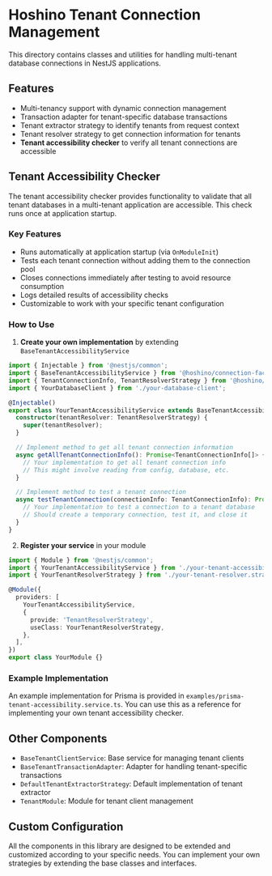 # Hoshino Tenant Connection Management

This directory contains classes and utilities for handling multi-tenant database connections in NestJS applications.

## Features

- Multi-tenancy support with dynamic connection management
- Transaction adapter for tenant-specific database transactions
- Tenant extractor strategy to identify tenants from request context
- Tenant resolver strategy to get connection information for tenants
- **Tenant accessibility checker** to verify all tenant connections are accessible

## Tenant Accessibility Checker

The tenant accessibility checker provides functionality to validate that all tenant databases in a multi-tenant application are accessible. This check runs once at application startup.

### Key Features

- Runs automatically at application startup (via `OnModuleInit`)
- Tests each tenant connection without adding them to the connection pool
- Closes connections immediately after testing to avoid resource consumption
- Logs detailed results of accessibility checks
- Customizable to work with your specific tenant configuration

### How to Use

1. **Create your own implementation** by extending `BaseTenantAccessibilityService`

```typescript
import { Injectable } from '@nestjs/common';
import { BaseTenantAccessibilityService } from '@hoshino/connection-factory';
import { TenantConnectionInfo, TenantResolverStrategy } from '@hoshino/connection-factory';
import { YourDatabaseClient } from './your-database-client';

@Injectable()
export class YourTenantAccessibilityService extends BaseTenantAccessibilityService<YourDatabaseClient> {
  constructor(tenantResolver: TenantResolverStrategy) {
    super(tenantResolver);
  }

  // Implement method to get all tenant connection information
  async getAllTenantConnectionInfo(): Promise<TenantConnectionInfo[]> {
    // Your implementation to get all tenant connection info
    // This might involve reading from config, database, etc.
  }

  // Implement method to test a tenant connection
  async testTenantConnection(connectionInfo: TenantConnectionInfo): Promise<boolean> {
    // Your implementation to test a connection to a tenant database
    // Should create a temporary connection, test it, and close it
  }
}
```

2. **Register your service** in your module

```typescript
import { Module } from '@nestjs/common';
import { YourTenantAccessibilityService } from './your-tenant-accessibility.service';
import { YourTenantResolverStrategy } from './your-tenant-resolver.strategy';

@Module({
  providers: [
    YourTenantAccessibilityService,
    {
      provide: 'TenantResolverStrategy',
      useClass: YourTenantResolverStrategy,
    },
  ],
})
export class YourModule {}
```

### Example Implementation

An example implementation for Prisma is provided in `examples/prisma-tenant-accessibility.service.ts`. You can use this as a reference for implementing your own tenant accessibility checker.

## Other Components

- `BaseTenantClientService`: Base service for managing tenant clients
- `BaseTenantTransactionAdapter`: Adapter for handling tenant-specific transactions
- `DefaultTenantExtractorStrategy`: Default implementation of tenant extractor
- `TenantModule`: Module for tenant client management

## Custom Configuration

All the components in this library are designed to be extended and customized according to your specific needs. You can implement your own strategies by extending the base classes and interfaces.
